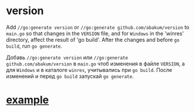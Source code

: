 # version
Add `//go:generate version` or `//go:generate github.com/abakum/version` to `main.go` so that changes in the `VERSION` file,
and for `Windows` in the 'winres' directory, affect the result of 'go build'. After the changes and before `go build`, run `go generate`.

Добавь `//go:generate version` или `//go:generate github.com/abakum/version` в `main.go` чтоб изменения в файле `VERSION`,
а для `Windows` и в каталоге `winres`, учитывались при `go build`. После изменений и перед `go build` запускай `go generate`.

# [example](example/main.go)